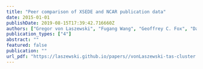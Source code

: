 ```yaml
---
title: "Peer comparison of XSEDE and NCAR publication data"
date: 2015-01-01
publishDate: 2019-08-15T17:39:42.716660Z
authors: ["Gregor von Laszewski", "Fugang Wang", "Geoffrey C. Fox", "David L. Hart", "Thomas R. Furlani", "Robert L. DeLeon", "Steven M. Gallo"]
publication_types: ["4"]
abstract: ""
featured: false
publication: ""
url_pdf: "https://laszewski.github.io/papers//vonLaszewski-tas-cluster.pdf"
---
```


